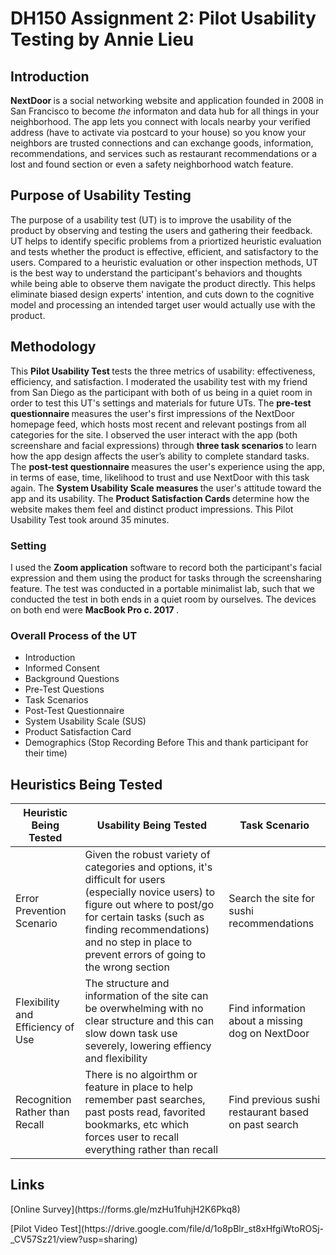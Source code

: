 # DH150 Assignment 2: Pilot Usability Testing by Annie Lieu

## Introduction 
<p> <strong> NextDoor </strong> is a social networking website and application founded in 2008 in San Francisco to become <em> the </em> informaton and data hub for all things in your neighborhood. The app lets you connect with locals nearby your verified address (have to activate via postcard to your house) so you know your neighbors are trusted connections and can exchange goods, information, recommendations, and services such as restaurant recommendations or a lost and found section or even a safety neighborhood watch feature. </p>

## Purpose of Usability Testing 
<p> The purpose of a usability test (UT) is to improve the usability of the product by observing and testing the users and gathering their feedback. UT helps to identify specific problems from a priortized heuristic evaluation and tests whether the product is effective, efficient, and satisfactory to the users. Compared to a heuristic evaluation or other inspection methods, UT is the best way to understand the participant's behaviors and thoughts while being able to observe them navigate the product directly. This helps eliminate biased design experts' intention, and cuts down to the cognitive model and processing an intended target user would actually use with the product. </p>

## Methodology 
<p> This <strong> Pilot Usability Test </strong> tests the three metrics of usability: effectiveness, efficiency, and satisfaction. I moderated the usability test with my friend from San Diego as the participant with both of us being in a quiet room in order to test this UT's settings and materials for future UTs. The <strong> pre-test questionnaire </strong> measures the user's first impressions of the NextDoor homepage feed, which hosts most recent and relevant postings from all categories for the site. I observed the user interact with the app (both screenshare and facial expressions) through <strong> three task scenarios </strong> to learn how the app design affects the user’s ability to complete standard tasks. The <strong> post-test questionnaire </strong> measures the user's experience using the app, in terms of ease, time, likelihood to trust and use NextDoor with this task again. The <strong> System Usability Scale measures </strong> the user's attitude toward the app and its usability. The <strong> Product Satisfaction Cards </strong> determine how the website makes them feel and distinct product impressions. This Pilot Usability Test took around 35 minutes. </p> 

### Setting

I used the <strong> Zoom application</strong> software to record both the participant's facial expression and them using the product for tasks through the screensharing feature. The test was conducted in a portable minimalist lab, such that we conducted the test in both ends in a quiet room by ourselves. The devices on both end were <strong> MacBook Pro c. 2017 </strong>. 

### Overall Process of the UT

- Introduction
- Informed Consent
- Background Questions
- Pre-Test Questions
- Task Scenarios
- Post-Test Questionnaire
- System Usability Scale (SUS)
- Product Satisfaction Card
- Demographics (Stop Recording Before This and thank participant for their time)

## Heuristics Being Tested 

| Heuristic Being Tested | Usability Being Tested | Task Scenario |
| --------------- | --------------- | --------------- |
|  Error Prevention Scenario | Given the robust variety of categories and options, it's difficult for users (especially novice users) to figure out where to post/go for certain tasks (such as finding recommendations) and no step in place to prevent errors of going to the wrong section | Search the site for sushi recommendations |
| Flexibility and Efficiency of Use | The structure and information of the site can be overwhelming with no clear structure and this can slow down task use severely, lowering effiency and flexibility | Find information about a missing dog on NextDoor |
| Recognition Rather than Recall | There is no algoirthm or feature in place to help remember past searches, past posts read, favorited bookmarks, etc which forces user to recall everything rather than recall | Find previous sushi restaurant based on past search |

## Links 

<p> [Online Survey](https://forms.gle/mzHu1fuhjH2K6Pkq8) </p>
<p> [Pilot Video Test](https://drive.google.com/file/d/1o8pBlr_st8xHfgiWtoROSj-_CV57Sz21/view?usp=sharing) </p>

## 

